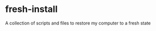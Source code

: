 fresh-install
=============

A collection of scripts and files to restore my computer to a fresh state
